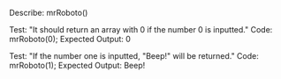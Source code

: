 Describe: mrRoboto()

Test: "It should return an array with 0 if the number 0 is inputted."
Code:
mrRoboto(0);
Expected Output: 0

Test: "If the number one is inputted, "Beep!" will be returned."
Code:
mrRoboto(1);
Expected Output: Beep!